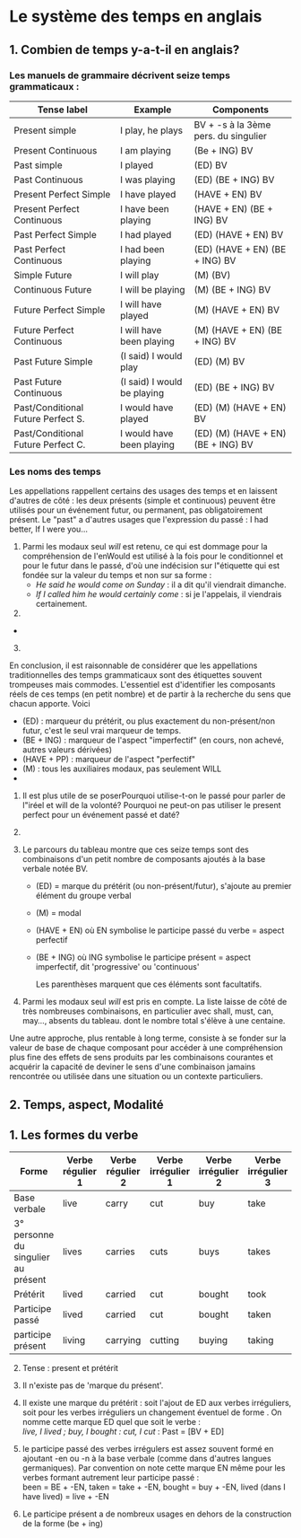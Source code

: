 # Le système des temps en anglais

## 1. Combien de temps y-a-t-il en anglais?

### Les manuels de grammaire décrivent seize temps grammaticaux :

| Tense label                        | Example                     | Components                           |
| ---------------------------------- | --------------------------- | ------------------------------------ |
| Present simple                     | I play, he plays            | BV + -s à la 3ème pers. du singulier |
| Present Continuous                 | I am playing                | (Be + ING) BV                        |
| Past simple                        | I played                    | (ED) BV                              |
| Past Continuous                    | I was playing               | (ED) (BE + ING) BV                   |
| Present Perfect Simple             | I have played               | (HAVE + EN) BV                       |
| Present Perfect Continuous         | I have been playing         | (HAVE + EN) (BE + ING) BV            |
| Past Perfect Simple                | I had played                | (ED) (HAVE + EN) BV                  |
| Past Perfect Continuous            | I had been playing          | (ED) (HAVE + EN) (BE + ING) BV       |
| Simple Future                      | I will play                 | (M) (BV)                             |
| Continuous Future                  | I will be playing           | (M) (BE + ING) BV                    |
| Future Perfect Simple              | I will have played          | (M) (HAVE + EN) BV                   |
| Future Perfect Continuous          | I will have been playing    | (M) (HAVE + EN) (BE + ING) BV        |
| Past Future Simple                 | (I said) I would play       | (ED) (M) BV                          |
| Past Future Continuous             | (I said) I would be playing | (ED) (BE + ING) BV                   |
| Past/Conditional Future Perfect S. | I would have played         | (ED) (M) (HAVE + EN) BV              |
| Past/Conditional Future Perfect C. | I would have been playing   | (ED) (M) (HAVE + EN) (BE + ING) BV   |

### Les noms des temps

Les appellations rappellent certains des usages des temps et en laissent d'autres de côté :  les deux présents (simple et continuous) peuvent être utilisés pour un événement futur, ou permanent, pas obligatoirement présent. Le "past" a d'autres usages que l'expression du passé : I had better, If I were you...
1. Parmi les modaux seul *will* est retenu, ce qui est dommage pour la compréhension de l'enWould est utilisé à la fois pour le conditionnel et pour le futur dans le passé, d'où une indécision sur l"étiquette qui est fondée sur la valeur du temps et non sur sa forme : 
   * *He said he would come on Sunday* : il a dit qu'il viendrait dimanche.
   * *If I called him he would certainly come* : si je l'appelais, il viendrais certainement.
2. 

* 

3. 

En conclusion, il est raisonnable de considérer que les appellations traditionnelles des temps grammaticaux sont des étiquettes souvent trompeuses mais commodes. L'essentiel est d'identifier les composants réels de ces temps (en petit nombre) et de partir à la recherche du sens que chacun apporte. Voici 

* (ED) : marqueur du prétérit, ou plus exactement du non-présent/non futur, c'est le seul vrai marqueur de temps.
* (BE + ING) : marqueur de l'aspect "imperfectif" (en cours, non achevé, autres valeurs dérivées)
* (HAVE + PP) : marqueur de l'aspect "perfectif"
* (M) : tous les auxiliaires modaux, pas seulement WILL
* 



1. Il est plus utile de se poserPourquoi utilise-t-on le passé pour parler de l"iréel et will de la volonté? Pourquoi ne peut-on pas utiliser le present perfect pour un événement passé et daté?

1. 

1. Le parcours du tableau montre que ces seize temps sont des combinaisons d'un petit nombre de composants ajoutés à la base verbale notée BV.

   * (ED) = marque du prétérit (ou non-présent/futur), s'ajoute au premier élément du groupe verbal

   - (M) = modal

   - (HAVE + EN) où EN symbolise le participe passé du verbe = aspect perfectif

   - (BE + ING) où ING symbolise le participe présent = aspect imperfectif, dit 'progressive' ou 'continuous'

     Les parenthèses marquent que ces éléments sont facultatifs.

2. Parmi les modaux seul *will* est pris en compte. La liste laisse de côté de très nombreuses combinaisons, en particulier avec shall, must, can, may…, absents du tableau. dont le nombre total s'élève à une centaine.

Une autre approche, plus rentable à long terme, consiste à se fonder sur la valeur de base de chaque composant pour accéder à une compréhension plus fine des effets de sens produits par les combinaisons courantes et acquérir la capacité de deviner le sens d'une combinaison jamains rencontrée ou utilisée dans une situation ou un contexte particuliers.

## 2. Temps, aspect, Modalité







## 1. Les formes du verbe



| Forme                               | Verbe régulier 1 | Verbe régulier 2 | Verbe irrégulier 1 | Verbe irrégulier 2 | Verbe irrégulier 3 |
| ----------------------------------- | ---------------- | ---------------- | ------------------ | ------------------ | ------------------ |
| Base verbale                        | live             | carry            | cut                | buy                | take               |
| 3° personne du singulier au présent | lives            | carries          | cuts               | buys               | takes              |
| Prétérit                            | lived            | carried          | cut                | bought             | took               |
| Participe passé                     | lived            | carried          | cut                | bought             | taken              |
| participe présent                   | living           | carrying         | cutting            | buying             | taking             |

2. Tense : present et prétérit

1. Il n'existe pas de 'marque du présent'.
2. Il existe une marque du prétérit : soit l'ajout de ED aux verbes irréguliers, soit pour les verbes irréguliers un changement éventuel de forme . On nomme cette marque ED quel que soit le verbe :  
   *live, I lived ; buy, I bought : cut, I cut* : Past = [BV + ED]
3. le participe passé des verbes irrégulers est assez souvent formé en ajoutant -en ou -n à la base verbale (comme dans d'autres langues germaniques). Par convention on note cette marque EN même pour les verbes formant autrement leur participe passé :   
   been = BE + -EN, taken = take + -EN, bought = buy + -EN, lived (dans I have lived) = live + -EN
4. Le participe présent a de nombreux usages en dehors de la construction de la forme (be + ing)
